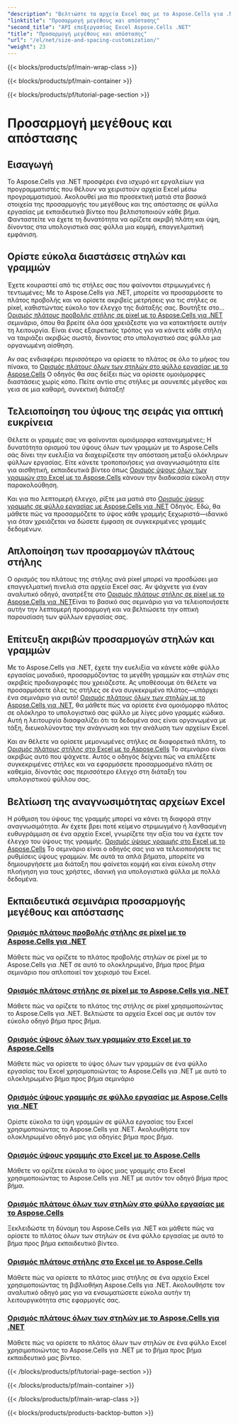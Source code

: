 ```yaml
---
"description": "Βελτιώστε τα αρχεία Excel σας με το Aspose.Cells για .NET. Ανακαλύψτε εύκολα στην παρακολούθηση εκπαιδευτικά βίντεο για να προσαρμόσετε το μέγεθος και την απόσταση, ορίζοντας εύκολα το πλάτος των στηλών και το ύψος των γραμμών."
"linktitle": "Προσαρμογή μεγέθους και απόστασης"
"second_title": "API επεξεργασίας Excel Aspose.Cells .NET"
"title": "Προσαρμογή μεγέθους και απόστασης"
"url": "/el/net/size-and-spacing-customization/"
"weight": 23
---
```


{{< blocks/products/pf/main-wrap-class >}}

{{< blocks/products/pf/main-container >}}

{{< blocks/products/pf/tutorial-page-section >}}

# Προσαρμογή μεγέθους και απόστασης

## Εισαγωγή

Το Aspose.Cells για .NET προσφέρει ένα ισχυρό κιτ εργαλείων για προγραμματιστές που θέλουν να χειριστούν αρχεία Excel μέσω προγραμματισμού. Ακολουθεί μια πιο προσεκτική ματιά στα βασικά στοιχεία της προσαρμογής του μεγέθους και της απόστασης σε φύλλα εργασίας με εκπαιδευτικά βίντεο που βελτιστοποιούν κάθε βήμα. Φανταστείτε να έχετε τη δυνατότητα να ορίζετε ακριβή πλάτη και ύψη, δίνοντας στα υπολογιστικά σας φύλλα μια κομψή, επαγγελματική εμφάνιση.

## Ορίστε εύκολα διαστάσεις στηλών και γραμμών

Έχετε κουραστεί από τις στήλες σας που φαίνονται στριμωγμένες ή τεντωμένες; Με το Aspose.Cells για .NET, μπορείτε να προσαρμόσετε το πλάτος προβολής και να ορίσετε ακριβείς μετρήσεις για τις στήλες σε pixel, καθιστώντας εύκολο τον έλεγχο της διάταξής σας. Βουτήξτε στο... [Ορισμός πλάτους προβολής στήλης σε pixel με το Aspose.Cells για .NET](./setting-column-view-width/) σεμινάριο, όπου θα βρείτε όλα όσα χρειάζεστε για να κατακτήσετε αυτήν τη λειτουργία. Είναι ένας εξαιρετικός τρόπος για να κάνετε κάθε στήλη να ταιριάζει ακριβώς σωστά, δίνοντας στο υπολογιστικό σας φύλλο μια οργανωμένη αίσθηση.

Αν σας ενδιαφέρει περισσότερο να ορίσετε το πλάτος σε όλο το μήκος του πίνακα, το [Ορισμός πλάτους όλων των στηλών στο φύλλο εργασίας με το Aspose.Cells](./setting-width-of-all-columns-in-worksheet/) Ο οδηγός θα σας δείξει πώς να ορίσετε ομοιόμορφες διαστάσεις χωρίς κόπο. Πείτε αντίο στις στήλες με ασυνεπές μέγεθος και γεια σε μια καθαρή, συνεκτική διάταξη!

## Τελειοποίηση του ύψους της σειράς για οπτική ευκρίνεια

Θέλετε οι γραμμές σας να φαίνονται ομοιόμορφα κατανεμημένες; Η δυνατότητα ορισμού του ύψους όλων των γραμμών με το Aspose.Cells σάς δίνει την ευελιξία να διαχειρίζεστε την απόσταση μεταξύ ολόκληρων φύλλων εργασίας. Είτε κάνετε τροποποιήσεις για αναγνωσιμότητα είτε για αισθητική, εκπαιδευτικά βίντεο όπως [Ορισμός ύψους όλων των γραμμών στο Excel με το Aspose.Cells](./setting-height-of-all-rows/) κάνουν την διαδικασία εύκολη στην παρακολούθηση.

Και για πιο λεπτομερή έλεγχο, ρίξτε μια ματιά στο [Ορισμός ύψους γραμμής σε φύλλο εργασίας με Aspose.Cells για .NET](./setting-height-of-all-rows-in-worksheet/) Οδηγός. Εδώ, θα μάθετε πώς να προσαρμόζετε το ύψος κάθε γραμμής ξεχωριστά—ιδανικό για όταν χρειάζεται να δώσετε έμφαση σε συγκεκριμένες γραμμές δεδομένων.

## Απλοποίηση των προσαρμογών πλάτους στήλης

Ο ορισμός του πλάτους της στήλης ανά pixel μπορεί να προσδώσει μια επαγγελματική πινελιά στα αρχεία Excel σας. Αν ψάχνετε για έναν αναλυτικό οδηγό, ανατρέξτε στο [Ορισμός πλάτους στήλης σε pixel με το Aspose.Cells για .NET](./setting-column-width/)Είναι το βασικό σας σεμινάριο για να τελειοποιήσετε αυτήν την λεπτομερή προσαρμογή και να βελτιώσετε την οπτική παρουσίαση των φύλλων εργασίας σας.

## Επίτευξη ακριβών προσαρμογών στηλών και γραμμών

Με το Aspose.Cells για .NET, έχετε την ευελιξία να κάνετε κάθε φύλλο εργασίας μοναδικό, προσαρμόζοντας τα μεγέθη γραμμών και στηλών στις ακριβείς προδιαγραφές που χρειάζεστε. Ας υποθέσουμε ότι θέλετε να προσαρμόσετε όλες τις στήλες σε ένα συγκεκριμένο πλάτος—υπάρχει ένα σεμινάριο για αυτό! [Ορισμός πλάτους όλων των στηλών με το Aspose.Cells για .NET](./setting-width-of-all-columns/), θα μάθετε πώς να ορίσετε ένα ομοιόμορφο πλάτος σε ολόκληρο το υπολογιστικό σας φύλλο με λίγες μόνο γραμμές κώδικα. Αυτή η λειτουργία διασφαλίζει ότι τα δεδομένα σας είναι οργανωμένα με τάξη, διευκολύνοντας την ανάγνωση και την ανάλυση των αρχείων Excel.

Και αν θέλετε να ορίσετε μεμονωμένες στήλες σε διαφορετικά πλάτη, το [Ορισμός πλάτους στήλης στο Excel με το Aspose.Cells](./setting-width-of-column/) Το σεμινάριο είναι ακριβώς αυτό που ψάχνετε. Αυτός ο οδηγός δείχνει πώς να επιλέξετε συγκεκριμένες στήλες και να εφαρμόσετε προσαρμοσμένα πλάτη σε καθεμία, δίνοντάς σας περισσότερο έλεγχο στη διάταξη του υπολογιστικού φύλλου σας. 

## Βελτίωση της αναγνωσιμότητας αρχείων Excel

Η ρύθμιση του ύψους της γραμμής μπορεί να κάνει τη διαφορά στην αναγνωσιμότητα. Αν έχετε βρει ποτέ κείμενο στριμωγμένο ή λανθασμένη ευθυγράμμιση σε ένα αρχείο Excel, γνωρίζετε την αξία του να έχετε τον έλεγχο του ύψους της γραμμής. [Ορισμός ύψους γραμμής στο Excel με το Aspose.Cells](./setting-height-of-row/) Το σεμινάριο είναι ο οδηγός σας για να τελειοποιήσετε τις ρυθμίσεις ύψους γραμμών. Με αυτά τα απλά βήματα, μπορείτε να δημιουργήσετε μια διάταξη που φαίνεται κομψή και είναι εύκολη στην πλοήγηση για τους χρήστες, ιδανική για υπολογιστικά φύλλα με πολλά δεδομένα.

## Εκπαιδευτικά σεμινάρια προσαρμογής μεγέθους και απόστασης
### [Ορισμός πλάτους προβολής στήλης σε pixel με το Aspose.Cells για .NET](./setting-column-view-width/)
Μάθετε πώς να ορίζετε το πλάτος προβολής στηλών σε pixel με το Aspose.Cells για .NET σε αυτό το ολοκληρωμένο, βήμα προς βήμα σεμινάριο που απλοποιεί τον χειρισμό του Excel.
### [Ορισμός πλάτους στήλης σε pixel με το Aspose.Cells για .NET](./setting-column-width/)
Μάθετε πώς να ορίζετε το πλάτος της στήλης σε pixel χρησιμοποιώντας το Aspose.Cells για .NET. Βελτιώστε τα αρχεία Excel σας με αυτόν τον εύκολο οδηγό βήμα προς βήμα.
### [Ορισμός ύψους όλων των γραμμών στο Excel με το Aspose.Cells](./setting-height-of-all-rows/)
Μάθετε πώς να ορίσετε το ύψος όλων των γραμμών σε ένα φύλλο εργασίας του Excel χρησιμοποιώντας το Aspose.Cells για .NET με αυτό το ολοκληρωμένο βήμα προς βήμα σεμινάριο
### [Ορισμός ύψους γραμμής σε φύλλο εργασίας με Aspose.Cells για .NET](./setting-height-of-all-rows-in-worksheet/)
Ορίστε εύκολα τα ύψη γραμμών σε φύλλα εργασίας του Excel χρησιμοποιώντας το Aspose.Cells για .NET. Ακολουθήστε τον ολοκληρωμένο οδηγό μας για οδηγίες βήμα προς βήμα.
### [Ορισμός ύψους γραμμής στο Excel με το Aspose.Cells](./setting-height-of-row/)
Μάθετε να ορίζετε εύκολα το ύψος μιας γραμμής στο Excel χρησιμοποιώντας το Aspose.Cells για .NET με αυτόν τον οδηγό βήμα προς βήμα.
### [Ορισμός πλάτους όλων των στηλών στο φύλλο εργασίας με το Aspose.Cells](./setting-width-of-all-columns-in-worksheet/)
Ξεκλειδώστε τη δύναμη του Aspose.Cells για .NET και μάθετε πώς να ορίσετε το πλάτος όλων των στηλών σε ένα φύλλο εργασίας με αυτό το βήμα προς βήμα εκπαιδευτικό βίντεο.
### [Ορισμός πλάτους στήλης στο Excel με το Aspose.Cells](./setting-width-of-column/)
Μάθετε πώς να ορίσετε το πλάτος μιας στήλης σε ένα αρχείο Excel χρησιμοποιώντας τη βιβλιοθήκη Aspose.Cells για .NET. Ακολουθήστε τον αναλυτικό οδηγό μας για να ενσωματώσετε εύκολα αυτήν τη λειτουργικότητα στις εφαρμογές σας.
### [Ορισμός πλάτους όλων των στηλών με το Aspose.Cells για .NET](./setting-width-of-all-columns/)
Μάθετε πώς να ορίσετε το πλάτος όλων των στηλών σε ένα φύλλο Excel χρησιμοποιώντας το Aspose.Cells για .NET με το βήμα προς βήμα εκπαιδευτικό μας βίντεο.

{{< /blocks/products/pf/tutorial-page-section >}}

{{< /blocks/products/pf/main-container >}}

{{< /blocks/products/pf/main-wrap-class >}}

{{< blocks/products/products-backtop-button >}}